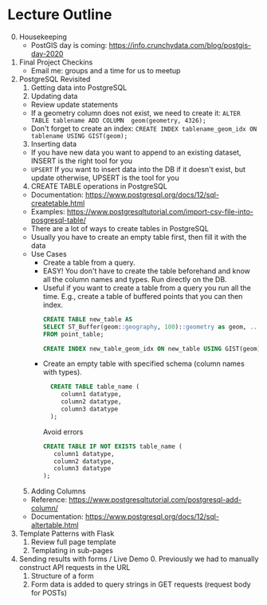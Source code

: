# Lecture Outline

0. Housekeeping
   * PostGIS day is coming: <https://info.crunchydata.com/blog/postgis-day-2020>
1. Final Project Checkins
   * Email me: groups and a time for us to meetup
2. PostgreSQL Revisited
   1. Getting data into PostgreSQL
   2. Updating data
     * Review update statements
     * If a geometry column does not exist, we need to create it: `ALTER TABLE tablename ADD COLUMN  geom(geometry, 4326);`
     * Don't forget to create an index: `CREATE INDEX tablename_geom_idx ON tablename USING GIST(geom);`
   3. Inserting data
     * If you have new data you want to append to an existing dataset, INSERT is the right tool for you
     * `UPSERT` If you want to insert data into the DB if it doesn't exist, but update otherwise, UPSERT is  the tool for you
   4. CREATE TABLE operations in PostgreSQL
     * Documentation: <https://www.postgresql.org/docs/12/sql-createtable.html>
     * Examples: <https://www.postgresqltutorial.com/import-csv-file-into-posgresql-table/>
     * There are a lot of ways to create tables in PostgreSQL
     * Usually you have to create an empty table first, then fill it with the data
     * Use Cases
       * Create a table from a query.
        * EASY! You don't have to create the table beforehand and know all the column names and types. Run  directly on the DB.
        * Useful if you want to create a table from a query you run all the time. E.g., create a table of  buffered points that you can then index.
           ```SQL
           CREATE TABLE new_table AS
           SELECT ST_Buffer(geom::geography, 100)::geometry as geom, ...
           FROM point_table;

           CREATE INDEX new_table_geom_idx ON new_table USING GIST(geom);
           ```
       * Create an empty table with specified schema (column names with types).
         ```SQL
           CREATE TABLE table_name (
              column1 datatype,
              column2 datatype,
              column3 datatype
           );
         ```
         Avoid errors
         ```SQL
         CREATE TABLE IF NOT EXISTS table_name (
            column1 datatype,
            column2 datatype,
            column3 datatype
         );
         ```
   5. Adding Columns
     * Reference: <https://www.postgresqltutorial.com/postgresql-add-column/>
     * Documentation: <https://www.postgresql.org/docs/12/sql-altertable.html>
3. Template Patterns with Flask
   1. Review full page template
   2. Templating in sub-pages
4. Sending results with forms / Live Demo
   0. Previously we had to manually construct API requests in the URL
   1. Structure of a form
   2. Form data is added to query strings in GET requests (request body for POSTs)
